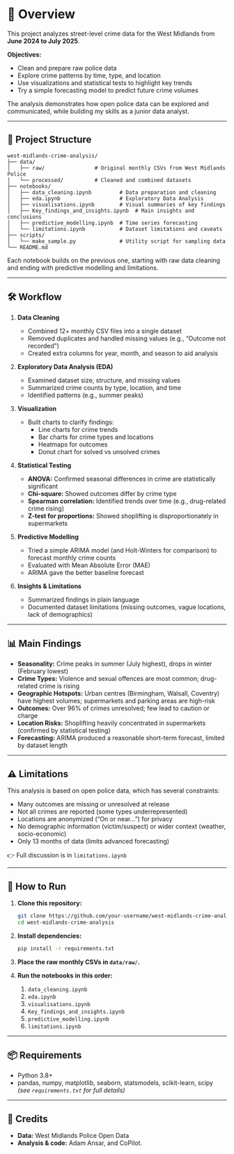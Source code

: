 # 📌 Overview

This project analyzes street-level crime data for the West Midlands from **June 2024 to July 2025**.

**Objectives:**
- Clean and prepare raw police data
- Explore crime patterns by time, type, and location
- Use visualizations and statistical tests to highlight key trends
- Try a simple forecasting model to predict future crime volumes

The analysis demonstrates how open police data can be explored and communicated, while building my skills as a junior data analyst.

---

## 📁 Project Structure

```
west-midlands-crime-analysis/
├── data/
│   ├── raw/                # Original monthly CSVs from West Midlands Police
│   └── processed/          # Cleaned and combined datasets
├── notebooks/
│   ├── data_cleaning.ipynb         # Data preparation and cleaning
│   ├── eda.ipynb                   # Exploratory Data Analysis
│   ├── visualisations.ipynb        # Visual summaries of key findings
│   ├── Key_findings_and_insights.ipynb  # Main insights and conclusions
│   ├── predictive_modelling.ipynb  # Time series forecasting
│   └── limitations.ipynb           # Dataset limitations and caveats
├── scripts/
│   └── make_sample.py              # Utility script for sampling data
└── README.md
```

Each notebook builds on the previous one, starting with raw data cleaning and ending with predictive modelling and limitations.

---

## 🛠️ Workflow

1. **Data Cleaning**
    - Combined 12+ monthly CSV files into a single dataset
    - Removed duplicates and handled missing values (e.g., “Outcome not recorded”)
    - Created extra columns for year, month, and season to aid analysis

2. **Exploratory Data Analysis (EDA)**
    - Examined dataset size, structure, and missing values
    - Summarized crime counts by type, location, and time
    - Identified patterns (e.g., summer peaks)

3. **Visualization**
    - Built charts to clarify findings:
      - Line charts for crime trends
      - Bar charts for crime types and locations
      - Heatmaps for outcomes
      - Donut chart for solved vs unsolved crimes

4. **Statistical Testing**
    - **ANOVA:** Confirmed seasonal differences in crime are statistically significant
    - **Chi-square:** Showed outcomes differ by crime type
    - **Spearman correlation:** Identified trends over time (e.g., drug-related crime rising)
    - **Z-test for proportions:** Showed shoplifting is disproportionately in supermarkets

5. **Predictive Modelling**
    - Tried a simple ARIMA model (and Holt-Winters for comparison) to forecast monthly crime counts
    - Evaluated with Mean Absolute Error (MAE)
    - ARIMA gave the better baseline forecast

6. **Insights & Limitations**
    - Summarized findings in plain language
    - Documented dataset limitations (missing outcomes, vague locations, lack of demographics)

---

## 📊 Main Findings

- **Seasonality:** Crime peaks in summer (July highest), drops in winter (February lowest)
- **Crime Types:** Violence and sexual offences are most common; drug-related crime is rising
- **Geographic Hotspots:** Urban centres (Birmingham, Walsall, Coventry) have highest volumes; supermarkets and parking areas are high-risk
- **Outcomes:** Over 96% of crimes unresolved; few lead to caution or charge
- **Location Risks:** Shoplifting heavily concentrated in supermarkets (confirmed by statistical testing)
- **Forecasting:** ARIMA produced a reasonable short-term forecast, limited by dataset length

---

## ⚠️ Limitations

This analysis is based on open police data, which has several constraints:

- Many outcomes are missing or unresolved at release
- Not all crimes are reported (some types underrepresented)
- Locations are anonymized (“On or near…”) for privacy
- No demographic information (victim/suspect) or wider context (weather, socio-economic)
- Only 13 months of data (limits advanced forecasting)

👉 Full discussion is in `limitations.ipynb`

---

## 🚀 How to Run

1. **Clone this repository:**
    ```bash
    git clone https://github.com/your-username/west-midlands-crime-analysis.git
    cd west-midlands-crime-analysis
    ```

2. **Install dependencies:**
    ```bash
    pip install -r requirements.txt
    ```

3. **Place the raw monthly CSVs in `data/raw/`.**

4. **Run the notebooks in this order:**
    1. `data_cleaning.ipynb`
    2. `eda.ipynb`
    3. `visualisations.ipynb`
    4. `Key_findings_and_insights.ipynb`
    5. `predictive_modelling.ipynb`
    6. `limitations.ipynb`

---

## 📦 Requirements

- Python 3.8+
- pandas, numpy, matplotlib, seaborn, statsmodels, scikit-learn, scipy  
  *(see `requirements.txt` for full details)*

---

## 🙌 Credits

- **Data:** West Midlands Police Open Data
- **Analysis & code:** Adam Ansar, and CoPilot.
